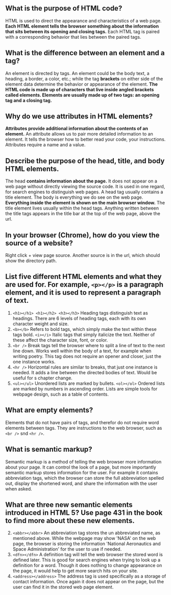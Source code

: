 ## What is the purpose of HTML code? ##
  HTML is used to direct the appearance and characteristics of a web page. **Each HTML element tells the browser something about the information that sits between its opening and closing tags.** Each HTML tag is paired with a corresponding behavior that lies between the paired tags.
##  What is the difference between an element and a tag? ##
  An element is directed by tags. An element could be the body text, a heading, a border, a color, etc.; while the tag **brackets** on either side of the element data determine the behavior or appearance of the element. **The HTML code is made up of characters that live inside angled brackets called elements. Elements are usually made up of two tags: an opening tag and a closing tag.**
##  Why do we use attributes in HTML elements? ##
  **Attributes provide additional information about the contents of an element.** An attribute allows us to pair more detailed information to an element. It tells the browser how to better read your code, your instructions. Attributes require a name and a value.
##  Describe the purpose of the head, title, and body HTML elements. ##
  The head **contains information about the page.** It does not appear on a web page without directly viewing the source code. It is used in one regard, for search engines to distinguish web pages. A head tag usually contains a title element. The body is everything we do see on the web page. **Everything inside the element is shown on the main browser window.** The title element lives usually within the head tags. Anything written between the title tags appears in the title bar at the top of the web page, above the url.
##  In your browser (Chrome), how do you view the source of a website? ##
  Right click + view page source. Another source is in the url, which should show the directory path.
##  List five different HTML elements and what they are used for. For example, `<p></p>` is a paragraph element, and it is used to represent a paragraph of text. ##
  1. `<h1></h1> <h1></h2> <h3></h3>` Heading tags distinguish text as headings. There are 6 levels of heading tags, each with its own character weight and size.
  2. `<b></b>` Refers to bold tags, which simply make the text within these tags bold. `<i></i>` Italic tags that simply italicize the text. Neither of these affect the character size, font, or color.
  3. `<br />` Break tags tell the browser where to split a line of text to the next line down. Works well within the body of a text, for example when writing poetry. This tag does not require an opener and closer, just the one instance works.
  4. `<hr />` Horizontal rules are similar to breaks, that just one instance is needed. It adds a line between the directed bodies of text. Would be useful for s chapter change.
  5. `<ul></ul>` Unordered lists are marked by bullets. `<ol></ol>` Ordered lists are marked by numbers in ascending order. Lists are simple tools for webpage design, such as a table of contents.
##  What are empty elements? ##
  Elements that do not have pairs of tags, and therefor do not require word elements between tags. They are instructions to the web browser, such as `<br />` snd `<hr />`.
##  What is semantic markup? ##
  Semantic markup is a method of telling the web browser more information about your page. It can control the look of a page, but more importantly semantic markup stores information for the user. For example it contains abbreviation tags, which the browser can store the full abbreviation spelled out, display the shortened word, and share the information with the user when asked.
##  What are three new semantic elements introduced in HTML 5? Use page 431 in the book to find more about these new elements. ##
  2. `<abbr></abbr>` An abbreviation tag stores the un abbreviated name, as mentioned above. While the webpage may show 'NASA' on the web page, the browser is storing the information 'National Aeronautics and Space Administration' for the user to use if needed.
  1. `<dfn></dfn>` A definition tag will tell the web browser the stored word is defined later. This is good for search engines when trying to look up a definition for a word. Though it does nothing to change appearance on the page, it would help to get more search hits on your site.
  3. `<address></address>` The address tag is used specifically as a storage of contact information. Once again it does not appear on the page, but the user can find it in the stored web page element. 
